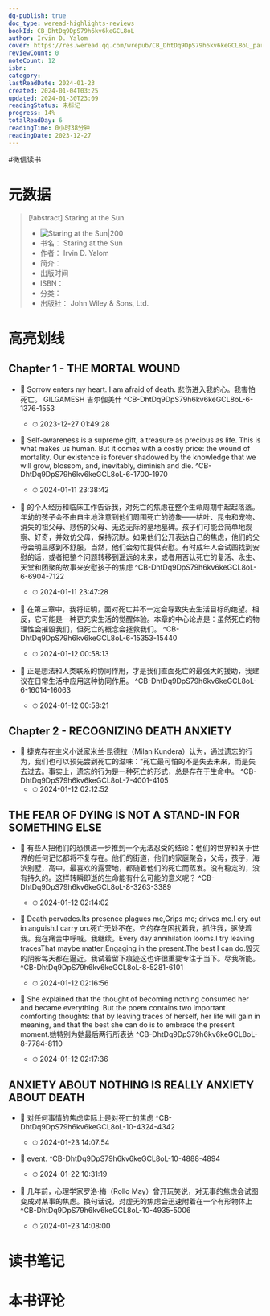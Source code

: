 ```yaml
---
dg-publish: true
doc_type: weread-highlights-reviews
bookId: CB_DhtDq9DpS79h6kv6keGCL8oL
author: Irvin D. Yalom
cover: https://res.weread.qq.com/wrepub/CB_DhtDq9DpS79h6kv6keGCL8oL_parsecover
reviewCount: 0
noteCount: 12
isbn: 
category: 
lastReadDate: 2024-01-23
created: 2024-01-04T03:25
updated: 2024-01-30T23:09
readingStatus: 未标记
progress: 14%
totalReadDay: 6
readingTime: 0小时38分钟
readingDate: 2023-12-27
---
```

#微信读书

# 元数据
> [!abstract] Staring at the Sun
> - ![ Staring at the Sun|200](https://res.weread.qq.com/wrepub/CB_DhtDq9DpS79h6kv6keGCL8oL_parsecover)
> - 书名： Staring at the Sun
> - 作者： Irvin D. Yalom
> - 简介： 
> - 出版时间 
> - ISBN： 
> - 分类： 
> - 出版社： John Wiley & Sons, Ltd.

# 高亮划线

## Chapter 1 - THE MORTAL WOUND


- 📌 Sorrow enters my heart. I am afraid of death.
悲伤进入我的心。我害怕死亡。
GILGAMESH
吉尔伽美什 ^CB-DhtDq9DpS79h6kv6keGCL8oL-6-1376-1553
    - ⏱ 2023-12-27 01:49:28 

- 📌 Self-awareness is a supreme gift, a treasure as precious as life. This is what makes us human. But it comes with a costly price: the wound of mortality. Our existence is forever shadowed by the knowledge that we will grow, blossom, and, inevitably, diminish and die. ^CB-DhtDq9DpS79h6kv6keGCL8oL-6-1700-1970
    - ⏱ 2024-01-11 23:38:42 

- 📌 的个人经历和临床工作告诉我，对死亡的焦虑在整个生命周期中起起落落。年幼的孩子会不由自主地注意到他们周围死亡的迹象——枯叶、昆虫和宠物、消失的祖父母、悲伤的父母、无边无际的墓地墓碑。孩子们可能会简单地观察、好奇，并效仿父母，保持沉默。如果他们公开表达自己的焦虑，他们的父母会明显感到不舒服，当然，他们会匆忙提供安慰。有时成年人会试图找到安慰的话，或者把整个问题转移到遥远的未来，或者用否认死亡的复活、永生、天堂和团聚的故事来安慰孩子的焦虑 ^CB-DhtDq9DpS79h6kv6keGCL8oL-6-6904-7122
    - ⏱ 2024-01-11 23:47:28 

- 📌 在第三章中，我将证明，面对死亡并不一定会导致失去生活目标的绝望。相反，它可能是一种更充实生活的觉醒体验。本章的中心论点是：虽然死亡的物理性会摧毁我们，但死亡的概念会拯救我们。 ^CB-DhtDq9DpS79h6kv6keGCL8oL-6-15353-15440
    - ⏱ 2024-01-12 00:58:13 

- 📌 正是想法和人类联系的协同作用，才是我们直面死亡的最强大的援助，我建议在日常生活中应用这种协同作用。 ^CB-DhtDq9DpS79h6kv6keGCL8oL-6-16014-16063
    - ⏱ 2024-01-12 00:58:21 
## Chapter 2 - RECOGNIZING DEATH ANXIETY


- 📌 捷克存在主义小说家米兰·昆德拉（Milan Kundera）认为，通过遗忘的行为，我们也可以预先尝到死亡的滋味：“死亡最可怕的不是失去未来，而是失去过去。事实上，遗忘的行为是一种死亡的形式，总是存在于生命中。 ^CB-DhtDq9DpS79h6kv6keGCL8oL-7-4001-4105
    - ⏱ 2024-01-12 02:12:52 
## THE FEAR OF DYING IS NOT A STAND-IN FOR SOMETHING ELSE


- 📌 有些人把他们的恐惧进一步推到一个无法忍受的结论：他们的世界和关于世界的任何记忆都将不复存在。他们的街道，他们的家庭聚会，父母，孩子，海滨别墅，高中，最喜欢的露营地，都随着他们的死亡而蒸发。没有稳定的，没有持久的。这样转瞬即逝的生命能有什么可能的意义呢？ ^CB-DhtDq9DpS79h6kv6keGCL8oL-8-3263-3389
    - ⏱ 2024-01-12 02:14:02 

- 📌 Death pervades.Its presence plagues me,Grips me; drives me.I cry out in anguish.I carry on.死亡无处不在。它的存在困扰着我，抓住我，驱使着我。我在痛苦中呼喊。我继续。Every day annihilation looms.I try leaving tracesThat maybe matter;Engaging in the present.The best I can do.毁灭的阴影每天都在逼近。我试着留下痕迹这也许很重要专注于当下。尽我所能。 ^CB-DhtDq9DpS79h6kv6keGCL8oL-8-5281-6101
    - ⏱ 2024-01-12 02:16:56 

- 📌 She explained that the thought of becoming nothing consumed her and became everything. But the poem contains two important comforting thoughts: that by leaving traces of herself, her life will gain in meaning, and that the best she can do is to embrace the present moment.她特别为她最后两行所表达 ^CB-DhtDq9DpS79h6kv6keGCL8oL-8-7784-8110
    - ⏱ 2024-01-12 02:17:36 
## ANXIETY ABOUT NOTHING IS REALLY ANXIETY ABOUT DEATH


- 📌 对任何事情的焦虑实际上是对死亡的焦虑 ^CB-DhtDq9DpS79h6kv6keGCL8oL-10-4324-4342
    - ⏱ 2024-01-23 14:07:54 

- 📌 event. ^CB-DhtDq9DpS79h6kv6keGCL8oL-10-4888-4894
    - ⏱ 2024-01-22 10:31:19 

- 📌 几年前，心理学家罗洛·梅（Rollo May）曾开玩笑说，对无事的焦虑会试图变成对某事的焦虑。换句话说，对虚无的焦虑会迅速附着在一个有形物体上 ^CB-DhtDq9DpS79h6kv6keGCL8oL-10-4935-5006
    - ⏱ 2024-01-23 14:08:00 
# 读书笔记

# 本书评论

